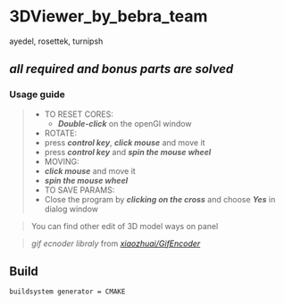 # 3DViewer_by_bebra_team
ayedel, rosettek, turnipsh
## *all required and _bonus_ parts are solved*

### Usage guide
> - TO RESET CORES: 
>   - **_Double-click_** on the openGl window 
>- ROTATE:
>  - press **_control key_**, **_click mouse_** and move it 
>  - press **_control key_** and **_spin the mouse wheel_**  
>- MOVING: 
>  - **_click mouse_** and move it 
>  - **_spin the mouse wheel_**
>- TO SAVE PARAMS:
>  - Close the program by **_clicking on the cross_** and choose **_Yes_** in dialog window 

> You can find other edit of 3D model ways on panel

> _gif ecnoder libraly_ from _[xiaozhuai/GifEncoder](https://sourceforge.net/projects/giflib/)_



## Build
    buildsystem generator = CMAKE
